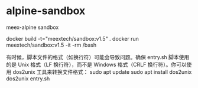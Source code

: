 # alpine-sandbox
meex-alpine sandbox


docker build -t="meextech/sandbox:v1.5" .
docker run meextech/sandbox:v1.5 -it -rm /bash

有时候，脚本文件的格式（如换行符）可能会导致问题。确保 entry.sh 脚本使用的是 Unix 格式（LF 换行符），而不是 Windows 格式（CRLF 换行符）。你可以使用 dos2unix 工具来转换文件格式：
sudo apt update 
sudo apt install dos2unix
dos2unix entry.sh